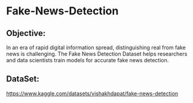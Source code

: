 # Fake-News-Detection

## Objective:
In an era of rapid digital information spread, distinguishing real from fake news is challenging. The Fake News Detection Dataset helps researchers and data scientists train models for accurate fake news detection.

## DataSet:
https://www.kaggle.com/datasets/vishakhdapat/fake-news-detection






